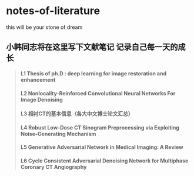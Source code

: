 # notes-of-literature
this will be your stone of dream
## 小韩同志将在这里写下文献笔记 记录自己每一天的成长
> #### L1 Thesis of ph.D : deep learning for image restoration and enhancement  
> #### L2 Nonlocality-Reinforced Convolutional Neural Networks For Image Denoising   
> #### L3 相衬CT的基本信息（各大中文博士论文汇总）
> #### L4 Robust Low-Dose CT Sinogram Preprocessing via Exploiting Noise-Generating Mechanism
> #### L5 Generative Adversarial Network in Medical Imaging: A Review
> #### L6 Cycle Consistent Adversarial Denoising Network for Multiphase Coronary CT Angiography
